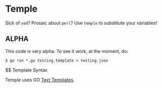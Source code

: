 # Temple

Sick of `sed`? Prosaic about `perl`?  Use `temple` to substitute your
variables!

## ALPHA

This code is very alpha.  To see it work, at the moment, do:

```
$ go run *.go testing.template < testing.json
```

$$ Template Syntax

Temple uses GO [Text Templates](https://golang.org/pkg/text/template/).
